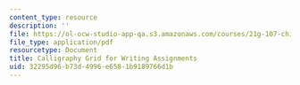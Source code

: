 ```yaml
---
content_type: resource
description: ''
file: https://ol-ocw-studio-app-qa.s3.amazonaws.com/courses/21g-107-chinese-i-streamlined-fall-2014/32295d96b73d4996e6581b9189766d1b_MIT21G_107F14_Calli.pdf
file_type: application/pdf
resourcetype: Document
title: Calligraphy Grid for Writing Assignments
uid: 32295d96-b73d-4996-e658-1b9189766d1b
---
```

